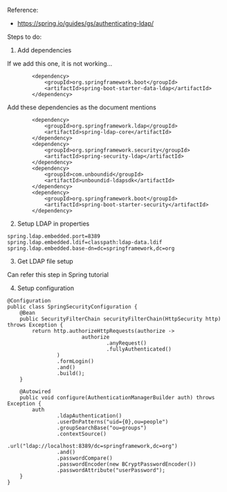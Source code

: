 Reference:
- https://spring.io/guides/gs/authenticating-ldap/

Steps to do:

1. Add dependencies

If we add this one, it is not working...

```
		<dependency>
			<groupId>org.springframework.boot</groupId>
			<artifactId>spring-boot-starter-data-ldap</artifactId>
		</dependency>
```

Add these dependencies as the document mentions

```
		<dependency>
			<groupId>org.springframework.ldap</groupId>
			<artifactId>spring-ldap-core</artifactId>
		</dependency>
		<dependency>
			<groupId>org.springframework.security</groupId>
			<artifactId>spring-security-ldap</artifactId>
		</dependency>
		<dependency>
			<groupId>com.unboundid</groupId>
			<artifactId>unboundid-ldapsdk</artifactId>
		</dependency>
		<dependency>
			<groupId>org.springframework.boot</groupId>
			<artifactId>spring-boot-starter-security</artifactId>
		</dependency>
```

2. Setup LDAP in properties

```
spring.ldap.embedded.port=8389
spring.ldap.embedded.ldif=classpath:ldap-data.ldif
spring.ldap.embedded.base-dn=dc=springframework,dc=org
```

3. Get LDAP file setup

Can refer this step in Spring tutorial

4. Setup configuration

```
@Configuration
public class SpringSecurityConfiguration {
    @Bean
    public SecurityFilterChain securityFilterChain(HttpSecurity http) throws Exception {
        return http.authorizeHttpRequests(authorize ->
                        authorize
                                .anyRequest()
                                .fullyAuthenticated()
                )
                .formLogin()
                .and()
                .build();
    }

    @Autowired
    public void configure(AuthenticationManagerBuilder auth) throws Exception {
        auth
                .ldapAuthentication()
                .userDnPatterns("uid={0},ou=people")
                .groupSearchBase("ou=groups")
                .contextSource()
                .url("ldap://localhost:8389/dc=springframework,dc=org")
                .and()
                .passwordCompare()
                .passwordEncoder(new BCryptPasswordEncoder())
                .passwordAttribute("userPassword");
    }
}
```